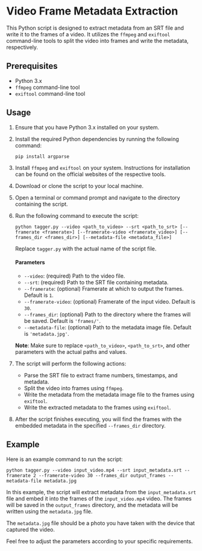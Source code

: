 # Video Frame Metadata Extraction

This Python script is designed to extract metadata from an SRT file and write it to the frames of a video. It utilizes the `ffmpeg` and `exiftool` command-line tools to split the video into frames and write the metadata, respectively.

## Prerequisites

-   Python 3.x
-   `ffmpeg` command-line tool
-   `exiftool` command-line tool

## Usage

1. Ensure that you have Python 3.x installed on your system.
2. Install the required Python dependencies by running the following command:

    ```shell
    pip install argparse
    ```

3. Install `ffmpeg` and `exiftool` on your system. Instructions for installation can be found on the official websites of the respective tools.
4. Download or clone the script to your local machine.

5. Open a terminal or command prompt and navigate to the directory containing the script.

6. Run the following command to execute the script:

    ```shell
    python tagger.py --video <path_to_video> --srt <path_to_srt> [--framerate <framerate>] [--framerate-video <framerate_video>] [--frames_dir <frames_dir>] [--metadata-file <metadata_file>]
    ```

    Replace `tagger.py` with the actual name of the script file.

    #### Parameters

    - `--video`: (required) Path to the video file.
    - `--srt`: (required) Path to the SRT file containing metadata.
    - `--framerate`: (optional) Framerate at which to output the frames. Default is `1`.
    - `--framerate-video`: (optional) Framerate of the input video. Default is `30`.
    - `--frames_dir`: (optional) Path to the directory where the frames will be saved. Default is `'frames/'`.
    - `--metadata-file`: (optional) Path to the metadata image file. Default is `'metadata.jpg'`.

    **Note**: Make sure to replace `<path_to_video>`, `<path_to_srt>`, and other parameters with the actual paths and values.

7. The script will perform the following actions:

    - Parse the SRT file to extract frame numbers, timestamps, and metadata.
    - Split the video into frames using `ffmpeg`.
    - Write the metadata from the metadata image file to the frames using `exiftool`.
    - Write the extracted metadata to the frames using `exiftool`.

8. After the script finishes executing, you will find the frames with the embedded metadata in the specified `--frames_dir` directory.

## Example

Here is an example command to run the script:

```shell
python tagger.py --video input_video.mp4 --srt input_metadata.srt --framerate 2 --framerate-video 30 --frames_dir output_frames --metadata-file metadata.jpg
```

In this example, the script will extract metadata from the `input_metadata.srt` file and embed it into the frames of the `input_video.mp4` video. The frames will be saved in the `output_frames` directory, and the metadata will be written using the `metadata.jpg` file.

The `metadata.jpg` file should be a photo you have taken with the device that captured the video.

Feel free to adjust the parameters according to your specific requirements.
